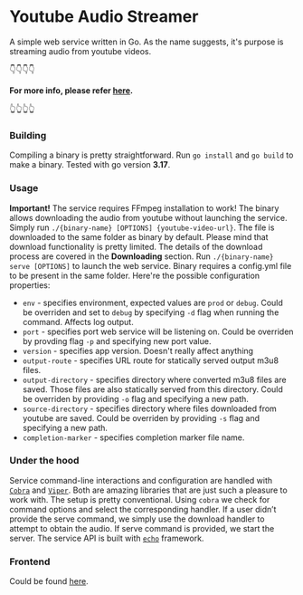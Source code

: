 # Youtube Audio Streamer

A simple web service written in Go. As the name suggests, it's purpose is streaming audio from youtube videos. 

👇👇👇👇

**For more info, please refer [here](https://longwintershadows.com/articles/4c92a655-4cea-43cc-8198-a7ea97b78abc).**

👆👆👆👆

### Building
Compiling a binary is pretty straightforward. Run `go install` and `go build` to make a binary. Tested with go version **3.17**. 

### Usage
**Important!** The service requires FFmpeg installation to work! 
The binary allows downloading the audio from youtube without launching the service. Simply run `./{binary-name} [OPTIONS] {youtube-video-url}`. The file is downloaded to the same folder as binary by default. Please mind that download functionality is pretty limited. The details of the download process are covered in the **Downloading** section. 
Run `./{binary-name} serve [OPTIONS]` to launch the web service. 
Binary requires a config.yml file to be present in the same folder. Here're the possible configuration properties:
 - `env` - specifies environment, expected values are `prod` or `debug`. Could be overriden and set to `debug` by specifying `-d` flag when running the command. Affects log output.
 - `port` - specifies port web service will be listening on. Could be overriden by provding flag `-p` and specifying new port value.
 - `version` - specifies app version. Doesn't really affect anything
 - `output-route` - specifies URL route for statically served output m3u8 files.
 - `output-directory` - specifies directory where converted m3u8 files are saved. Those files are also statically served from this directory. Could be overriden by providing `-o` flag and specifying a new path.
 - `source-directory` - specifies directory where files downloaded from youtube are saved. Could be overriden by providing `-s` flag and specifying a new path.
 - `completion-marker` - specifies completion marker file name.

### Under the hood
Service command-line interactions and configuration are handled with [`Cobra`](https://github.com/spf13/cobra) and [`Viper`](https://github.com/spf13/viper). Both are amazing libraries that are just such a pleasure to work with. The setup is pretty conventional. Using `cobra` we check for command options and select the corresponding handler. If a user didn’t provide the serve command, we simply use the download handler to attempt to obtain the audio. If serve command is provided, we start the server. The service API is built with [`echo`](https://github.com/labstack/echo) framework. 

### Frontend
Could be found [here](https://github.com/AlexKLWS/youtube-audio-stream-client).
